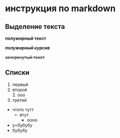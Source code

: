 # инструкция по markdown

## Выделение текста

**полужирный текст**

***полужирный курсив***

~~зачеркнутый текст~~

## Списки

1. первый
1. второй   
    2. ооо 
998. третий
     
* чтото тутт
    * втут 
        * оооо
* у=бубубу
* бубубу
